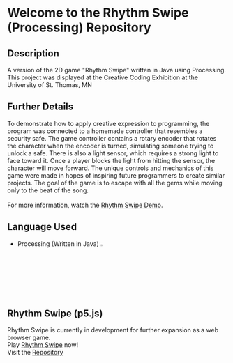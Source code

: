 # Welcome to the Rhythm Swipe (Processing) Repository

## Description
A version of the 2D game "Rhythm Swipe" written in Java using Processing.<br>
This project was displayed at the Creative Coding Exhibition at the University of St. Thomas, MN<be>

## Further Details
To demonstrate how to apply creative expression to programming, the program was connected to a homemade controller that resembles a security safe.
The game controller contains a rotary encoder that rotates the character when the encoder is turned, simulating someone trying to unlock a safe. There is also a light sensor, which requires a strong light to face toward it. Once a player blocks the light from hitting the sensor, the character will move forward. The unique controls and mechanics of this game were made in hopes of inspiring future programmers to create similar projects.
The goal of the game is to escape with all the gems while moving only to the beat of the song.<br><br>
For more information, watch the <a href="https://www.youtube.com/watch?v=rgs-iTpvMRE">Rhythm Swipe Demo</a>.

## Language Used
- Processing (Written in Java) <img width="3%" src="https://github.com/johntran038/Rhythm-Swipe_Processing/assets/123771828/303be9bf-21f7-4d6d-b8bc-5359899f3b61" />

## Rhythm Swipe (p5.js)
Rhythm Swipe is currently in development for further expansion as a web browser game.<br>
Play <a href="https://projectrhythmswipe.netlify.app/">Rhythm Swipe</a> now!<br>
Visit the <a href="https://github.com/FrancisTR/Rhythm-Swipe">Repository</a>
